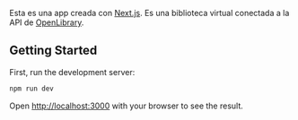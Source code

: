 Esta es una app creada con [Next.js](https://nextjs.org/). Es una biblioteca virtual conectada a la API de [OpenLibrary](https://openlibrary.org/developers/api).

## Getting Started

First, run the development server:

```bash
npm run dev
```

Open [http://localhost:3000](http://localhost:3000) with your browser to see the result.
